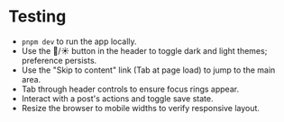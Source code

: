 # Testing

- `pnpm dev` to run the app locally.
- Use the 🌙/☀️ button in the header to toggle dark and light themes; preference persists.
- Use the "Skip to content" link (Tab at page load) to jump to the main area.
- Tab through header controls to ensure focus rings appear.
- Interact with a post's actions and toggle save state.
- Resize the browser to mobile widths to verify responsive layout.
